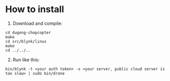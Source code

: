 How to install
===============
1. Download and compile:
```git clone --recursive https://github.com/chop0/dugong-chopcopter/
cd dugong-chopcopter
make
cd src/blynk/linux
make
cd ../../..
```
2. Run like this:
```
bin/blynk -t <your auth token> -s <your server, public cloud server is too slow> | sudo bin/drone
```
